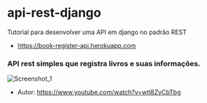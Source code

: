 # api-rest-django

Tutorial para desenvolver uma API em django no padrão REST

* https://book-register-api.herokuapp.com

### API rest simples que registra livros e suas informações.

![Screenshot_1](https://user-images.githubusercontent.com/69666481/151112766-3a3435d6-e0d6-4c01-983c-373f4b443506.png)

* Autor: https://www.youtube.com/watch?v=wtl8ZyCbTbg
